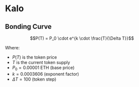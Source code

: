 # Kalo

## Bonding Curve

$$P(T) = P_0 \cdot e^{k \cdot \frac{T}{\Delta T}}$$

Where:

- $P(T)$ is the token price
- $T$ is the current token supply
- $P_0 = 0.00001 \text{ ETH}$ (base price)
- $k = 0.0003606$ (exponent factor)
- $\Delta T = 100$ (token step)
